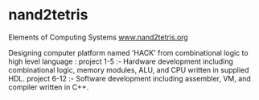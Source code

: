 # nand2tetris
Elements of Computing Systems
www.nand2tetris.org

Designing computer platform named 'HACK' from combinational logic to high level language :
project 1-5  :- Hardware development including combinational logic, memory modules, ALU, and CPU written in supplied HDL.
project 6-12 :- Software development including assembler, VM, and compiler written in C++.                                    
